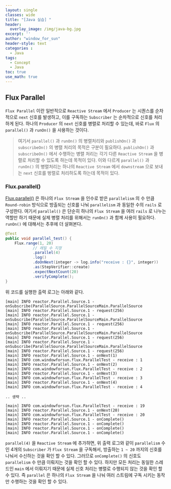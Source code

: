 ```yaml
--- 
layout: single
classes: wide
title: "[Java 실습] "
header:
  overlay_image: /img/java-bg.jpg 
excerpt: ''
author: "window_for_sun"
header-style: text
categories :
  - Java
tags:
  - Concept
  - Java
toc: true 
use_math: true
---  
```


## Flux Parallel
`Flux Parallel` 이란 일반적으로 `Reactive Stream` 에서 `Producer` 는 시퀀스를 순차적으로 `next` 신호를 발생하고, 
이를 구독하는 `Subscriber` 는 순차적으로 신호를 처리하게 된다. 
하나의 `Producer` 의 `next` 신호를 병렬로 처리할 수 있는데, 
바로 `Flux` 의 `parallel()` 과 `runOn()` 을 사용하는 것이다.  

> 여기서 `parallel()` 과 `runOn()` 의 병렬처리와 `publishOn()` 과 `subscribeOn()` 의
> 병렬 처리의 목적은 구분이 필요하다. 
> `publishOn()` 과 `subscribeOn()` 에서 수행하는 병렬 처리는 각기 다른 `Reactive Stream` 을 병렬로 처리할 수 있도록 하는데 목적이 있다. 
> 이와 다르게 `parallel()` 과 `runOn()` 의 병렬처리는 하나의 `Reactive Stream` 에서 `downstream` 으로 보내는 `next` 신호를 벙렬로 처리하도록 하는데 목적이 있다.  

### Flux.parallel()
[Flux.parallel()](https://projectreactor.io/docs/core/release/api/reactor/core/publisher/Flux.html#parallel--)
은 하나의 `Flux Stream` 을 인수로 받은 `parallelism` 의 수 만큼 `Round-robin` 방식으로 방출되는 신호를 나눠 `parallelism` 과 동일한 수의 `rails` 로 구성한다. 
여기서 `parallel()` 은 단순히 하나의 `Flux Stream` 을 여러 `rails` 로 나누는 역할만 하기 때문에 실제 병렬 처리를 위해서는 `runOn()` 과 함께 사용이 필요하다. 
`runOn()` 에 대해서는 추후에 더 살펴본다.  

```java
@Test
public void parallel_test() {
    Flux.range(1, 20)
            // 레일 수 지정
            .parallel(4)
            .log()
            .doOnNext(integer -> log.info("receive : {}", integer))
            .as(StepVerifier::create)
            .expectNextCount(20)
            .verifyComplete();
}
```  

위 코드를 실행한 출력 로그는 아래와 같다.  

```
[main] INFO reactor.Parallel.Source.1 - onSubscribe(ParallelSource.ParallelSourceMain.ParallelSource
[main] INFO reactor.Parallel.Source.1 - request(256)
[main] INFO reactor.Parallel.Source.1 - onSubscribe(ParallelSource.ParallelSourceMain.ParallelSource
[main] INFO reactor.Parallel.Source.1 - request(256)
[main] INFO reactor.Parallel.Source.1 - onSubscribe(ParallelSource.ParallelSourceMain.ParallelSource
[main] INFO reactor.Parallel.Source.1 - request(256)
[main] INFO reactor.Parallel.Source.1 - onSubscribe(ParallelSource.ParallelSourceMain.ParallelSource
[main] INFO reactor.Parallel.Source.1 - request(256)
[main] INFO reactor.Parallel.Source.1 - onNext(1)
[main] INFO com.windowforsun.flux.ParallelTest - receive : 1
[main] INFO reactor.Parallel.Source.1 - onNext(2)
[main] INFO com.windowforsun.flux.ParallelTest - receive : 2
[main] INFO reactor.Parallel.Source.1 - onNext(3)
[main] INFO com.windowforsun.flux.ParallelTest - receive : 3
[main] INFO reactor.Parallel.Source.1 - onNext(4)
[main] INFO com.windowforsun.flux.ParallelTest - receive : 4

.. 생략 ..

[main] INFO com.windowforsun.flux.ParallelTest - receive : 19
[main] INFO reactor.Parallel.Source.1 - onNext(20)
[main] INFO com.windowforsun.flux.ParallelTest - receive : 20
[main] INFO reactor.Parallel.Source.1 - onComplete()
[main] INFO reactor.Parallel.Source.1 - onComplete()
[main] INFO reactor.Parallel.Source.1 - onComplete()
[main] INFO reactor.Parallel.Source.1 - onComplete()
```  

`parallel(4)` 을 `Reactive Stream` 에 추가하면, 위 출력 로그와 같이 
`parallelism` 수인 4개의 `Subscriber` 가 `Flux Stream` 을 구독해서, 
방출하는 `1 ~ 20` 까지의 신호를 나눠서 수신하는 것을 확인 할 수 있다. 
그러므로 `onComplete()` 의 신호도 `parallelism` 수 만큼 이뤄지는 것을 확인 할 수 있다. 
하지만 모든 처리는 동일한 스레드인 `main` 에서 이뤄지기 때문에 실제 신호 처리는 병렬로 수행되지 않는 것을 확인 할 수 있다. 
즉 `parallel` 은 하나의 `Flux Stream` 을 나눠 여러 스트림에 구독 시키는 동작만 수행하는 것을 확인 할 수 있다.  



